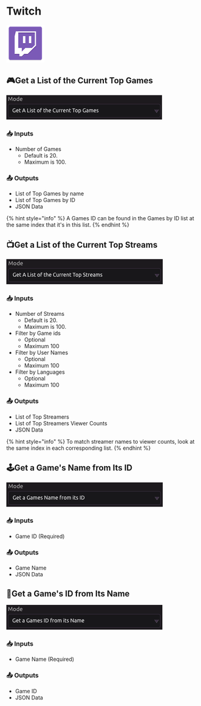# Twitch

![Work with Twitch data.](../../.gitbook/assets/twitch.png)

## 🎮Get a List of the Current Top Games

![](../../.gitbook/assets/screen-shot-2019-07-16-at-5.56.37-pm.png)

### 📥 Inputs

* Number of Games
  * Default is 20.
  * Maximum is 100.

### 📤 Outputs

* List of Top Games by name
* List of Top Games by ID
* JSON Data

{% hint style="info" %}
A Games ID can be found in the Games by ID list at the same index that it's in this list.
{% endhint %}

## 📺Get a List of the Current Top Streams

![](../../.gitbook/assets/screen-shot-2019-07-16-at-5.57.10-pm.png)

### 📥 Inputs

* Number of Streams
  * Default is 20.
  * Maximum is 100.
* Filter by Game ids
  * Optional
  * Maximum 100
* Filter by User Names
  * Optional
  * Maximum 100
* Filter by Languages
  * Optional
  * Maximum 100

### 📤 Outputs

* List of Top Streamers
* List of Top Streamers Viewer Counts
* JSON Data

{% hint style="info" %}
To match streamer names to viewer counts, look at the same index in each corresponding list.
{% endhint %}

## 🕹Get a Game's Name from Its ID

![](../../.gitbook/assets/screen-shot-2019-07-16-at-5.57.24-pm.png)

### 📥 Inputs

* Game ID \(Required\)

### 📤 Outputs

* Game Name
* JSON Data

## 🤖Get a Game's ID from Its Name

![](../../.gitbook/assets/screen-shot-2019-07-16-at-5.57.38-pm.png)

### 📥 Inputs

* Game Name \(Required\)

### 📤 Outputs

* Game ID
* JSON Data

